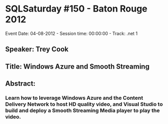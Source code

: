 # SQLSaturday #150 - Baton Rouge 2012
Event Date: 04-08-2012 - Session time: 00:00:00 - Track: .net 1
## Speaker: Trey Cook
## Title: Windows Azure and Smooth Streaming
## Abstract:
### Learn how to leverage Windows Azure and the Content Delivery Network to host HD quality video, and Visual Studio to build and deploy a Smooth Streaming Media player to play the video.
